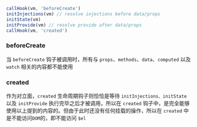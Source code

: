 ```js
callHook(vm, 'beforeCreate')
initInjections(vm) // resolve injections before data/props
initState(vm)
initProvide(vm) // resolve provide after data/props
callHook(vm, 'created')
```

### beforeCreate
当 `beforeCreate` 钩子被调用时，所有与 `props`、`methods`、`data`、`computed` 以及 `watch` 相关的内容都不能使用
### created
作为对立面，`created` 生命周期钩子则恰恰是等待 `initInjections、initState` 以及 `initProvide` 执行完毕之后才被调用，所以在 `created` 钩子中，是完全能够使用以上提到的内容的。但由于此时还没有任何挂载的操作，所以在 `created` 中是不能访问`DOM`的，即不能访问 `$el`